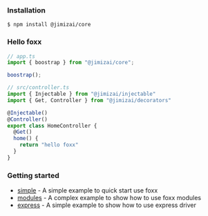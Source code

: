 ### Installation

```shell
$ npm install @jimizai/core
```

### Hello foxx

```typescript
// app.ts
import { boostrap } from "@jimizai/core";

boostrap();

// src/controller.ts
import { Injectable } from "@jimizai/injectable"
import { Get, Controller } from "@jimizai/decorators"

@Injectable()
@Controller()
export class HomeController {
  @Get()
  home() {
    return "hello foxx"
  }
}
```

### Getting started
- [simple](https://github.com/jimizai/type-foxx/tree/main/packages/playground/modules) - A simple example to quick start use foxx
- [modules](https://github.com/jimizai/type-foxx/tree/main/packages/playground/modules) - A complex example to show how to use foxx modules
- [express](https://github.com/jimizai/type-foxx/tree/main/packages/playground/express) - A simple example to show how to use express driver